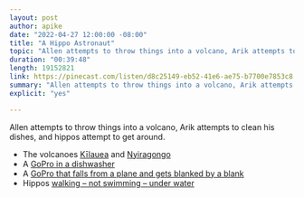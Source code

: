 ```yaml
---
layout: post
author: apike
date: "2022-04-27 12:00:00 -08:00"
title: "A Hippo Astronaut"
topic: "Allen attempts to throw things into a volcano, Arik attempts to clean his dishes, and hippos attempt to get around."
duration: "00:39:48"
length: 19152821
link: https://pinecast.com/listen/d8c25149-eb52-41e6-ae75-b7700e7853c8.mp3
summary: "Allen attempts to throw things into a volcano, Arik attempts to clean his dishes, and hippos attempt to get around."
explicit: "yes"

---
```


Allen attempts to throw things into a volcano, Arik attempts to clean his dishes, and hippos attempt to get around.

- The volcanoes [Kīlauea](https://en.wikipedia.org/wiki/K%C4%ABlauea) and [Nyiragongo](https://en.wikipedia.org/wiki/Mount_Nyiragongo)
- A [GoPro in a dishwasher](https://www.youtube.com/watch?v=wkJJSsmAdDY)
- A [GoPro that falls from a plane and gets blanked by a blank](https://www.youtube.com/watch?v=QrxPuk0JefA)
- Hippos [walking – not swimming – under water](https://www.youtube.com/watch?v=X-YRJCSZRJU)
